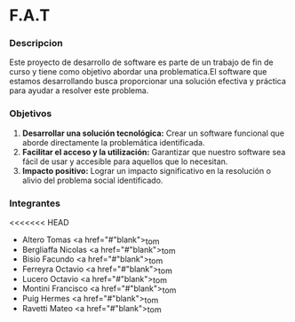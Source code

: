 # F.A.T

### Descripcion
Este proyecto de desarrollo de software es parte de un trabajo de fin de curso y tiene como objetivo abordar una problematica.El software que estamos desarrollando busca proporcionar una solución efectiva y práctica para ayudar a resolver este problema.

### Objetivos
1. **Desarrollar una solución tecnológica:** Crear un software funcional que aborde directamente la problemática identificada.
2. **Facilitar el acceso y la utilización:** Garantizar que nuestro software sea fácil de usar y accesible para aquellos que lo necesitan.
3. **Impacto positivo:** Lograr un impacto significativo en la resolución o alivio del problema social identificado.    


### Integrantes 

<<<<<<< HEAD
- Altero Tomas <a href="#"blank"><img align="center" src="https://raw.githubusercontent.com/rahuldkjain/github-profile-readme-generator/master/src/images/icons/Social/linked-in-alt.svg" alt="tomas altero" height="15" width="30"/></a>
- Bergliaffa Nicolas <a href="#"blank"><img align="center" src="https://raw.githubusercontent.com/rahuldkjain/github-profile-readme-generator/master/src/images/icons/Social/linked-in-alt.svg" alt="tomas altero" height="15" width="30"/></a>
- Bisio Facundo <a href="#"blank"><img align="center" src="https://raw.githubusercontent.com/rahuldkjain/github-profile-readme-generator/master/src/images/icons/Social/linked-in-alt.svg" alt="tomas altero" height="15" width="30"/></a>
- Ferreyra Octavio <a href="#"blank"><img align="center" src="https://raw.githubusercontent.com/rahuldkjain/github-profile-readme-generator/master/src/images/icons/Social/linked-in-alt.svg" alt="tomas altero" height="15" width="30"/></a>
- Lucero Octavio <a href="#"blank"><img align="center" src="https://raw.githubusercontent.com/rahuldkjain/github-profile-readme-generator/master/src/images/icons/Social/linked-in-alt.svg" alt="tomas altero" height="15" width="30"/></a>
- Montini Francisco <a href="#"blank"><img align="center" src="https://raw.githubusercontent.com/rahuldkjain/github-profile-readme-generator/master/src/images/icons/Social/linked-in-alt.svg" alt="tomas altero" height="15" width="30"/></a>
- Puig Hermes <a href="#"blank"><img align="center" src="https://raw.githubusercontent.com/rahuldkjain/github-profile-readme-generator/master/src/images/icons/Social/linked-in-alt.svg" alt="tomas altero" height="15" width="30"/></a>
- Ravetti Mateo <a href="#"blank"><img align="center" src="https://raw.githubusercontent.com/rahuldkjain/github-profile-readme-generator/master/src/images/icons/Social/linked-in-alt.svg" alt="tomas altero" height="15" width="30"/></a>
